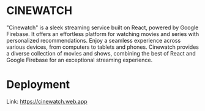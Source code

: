 # CINEWATCH

"Cinewatch" is a sleek streaming service built on React, powered by Google Firebase. It offers an effortless platform for watching movies and series with personalized recommendations. Enjoy a seamless experience across various devices, from computers to tablets and phones. Cinewatch provides a diverse collection of movies and shows, combining the best of React and Google Firebase for an exceptional streaming experience.

# Deployment

Link: https://cinewatch.web.app
